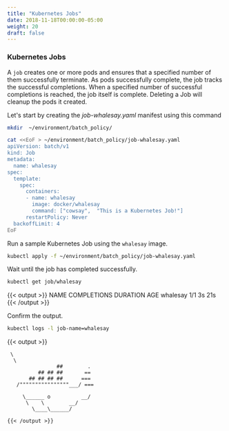 ```yaml
---
title: "Kubernetes Jobs"
date: 2018-11-18T00:00:00-05:00
weight: 20
draft: false
---
```


### Kubernetes Jobs

A `job` creates one or more pods and ensures that a specified number of them successfully terminate. As pods successfully complete, the job tracks the successful completions. When a specified number of successful completions is reached, the job itself is complete. Deleting a Job will cleanup the pods it created.

Let's start by creating the _job-whalesay.yaml_ manifest using this command

```bash
mkdir  ~/environment/batch_policy/

cat <<EoF > ~/environment/batch_policy/job-whalesay.yaml
apiVersion: batch/v1
kind: Job
metadata:
  name: whalesay
spec:
  template:
    spec:
      containers:
      - name: whalesay
        image: docker/whalesay
        command: ["cowsay",  "This is a Kubernetes Job!"]
      restartPolicy: Never
  backoffLimit: 4
EoF
```

Run a sample Kubernetes Job using the `whalesay` image.

```bash
kubectl apply -f ~/environment/batch_policy/job-whalesay.yaml
```

Wait until the job has completed successfully.

```bash
kubectl get job/whalesay
```

{{< output >}}
NAME       COMPLETIONS   DURATION   AGE
whalesay   1/1           3s         21s
{{< /output >}}

Confirm the output.

```bash
kubectl logs -l job-name=whalesay
```

{{< output >}}

     \
      \     
                    ##        .            
              ## ## ##       ==            
           ## ## ## ##      ===            
       /""""""""""""""""___/ ===        
  ~~~ {~~ ~~~~ ~~~ ~~~~ ~~ ~ /  ===- ~~~   
       \______ o          __/            
        \    \        __/             
          \____\______/  

{{< /output >}}
